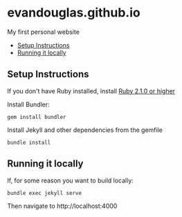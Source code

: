 
# evandouglas.github.io
My first personal website

- [Setup Instructions](#setup-instructions)
- [Running it locally](#running-it-locally)

## Setup Instructions

If you don't have Ruby installed, install [Ruby 2.1.0 or higher](https://www.ruby-lang.org/en/downloads/)

Install Bundler:

```gem install bundler```

Install Jekyll and other dependencies from the gemfile

```bundle install```

## Running it locally

If, for some reason you want to build locally:

```bundle exec jekyll serve```

Then navigate to http://localhost:4000